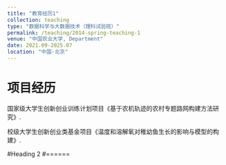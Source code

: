 ```yaml
---
title: "教育经历1"
collection: teaching
type: "数据科学与大数据技术（理科试验班）"
permalink: /teaching/2014-spring-teaching-1
venue: "中国农业大学, Department"
date: 2021.09-2025.07
location: "中国·北京"
---
```




项目经历
======
国家级大学生创新创业训练计划项目《基于农机轨迹的农村专题路网构建方法研究》.

校级大学生创新创业类基金项目《温度和溶解氧对稚幼鱼生长的影响与模型的构建》.

#Heading 2
#======
